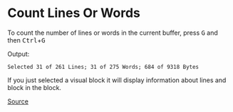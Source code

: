 # Count Lines Or Words

To count the number of lines or words in the current buffer, press <kbd>G</kbd> and then <kbd>Ctrl</kbd>+<kbd>G</kbd>

Output:

```
Selected 31 of 261 Lines; 31 of 275 Words; 684 of 9318 Bytes
```

If you just selected a visual block it will display information about lines and block in the block.

[Source](http://vim.wikia.com/wiki/Word_count)

